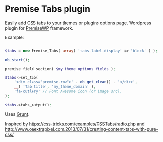 # Premise Tabs plugin

Easily add CSS tabs to your themes or plugins options page.
Wordpress plugin for [PremiseWP](https://github.com/PremiseWP/Premise-WP) framework.

Example:

```php

$tabs = new Premise_Tabs( array( 'tabs-label-display' => 'block' ) );

ob_start();

premise_field_section( $my_theme_options_fields );

$tabs->set_tab(
	'<div class="premise-row">' . ob_get_clean() . '</div>',
	__( 'Tab title', 'my_theme_domain' ),
	'fa-cutlery' // Font Awesome icon (or image src).
);

$tabs->tabs_output();

```

Uses [Grunt](http://gruntjs.com/getting-started).

Inspired by https://css-tricks.com/examples/CSSTabs/radio.php and http://www.onextrapixel.com/2013/07/31/creating-content-tabs-with-pure-css/